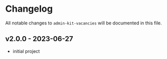 # Changelog

All notable changes to `admin-kit-vacancies` will be documented in this file.

## v2.0.0 - 2023-06-27

- initial project
